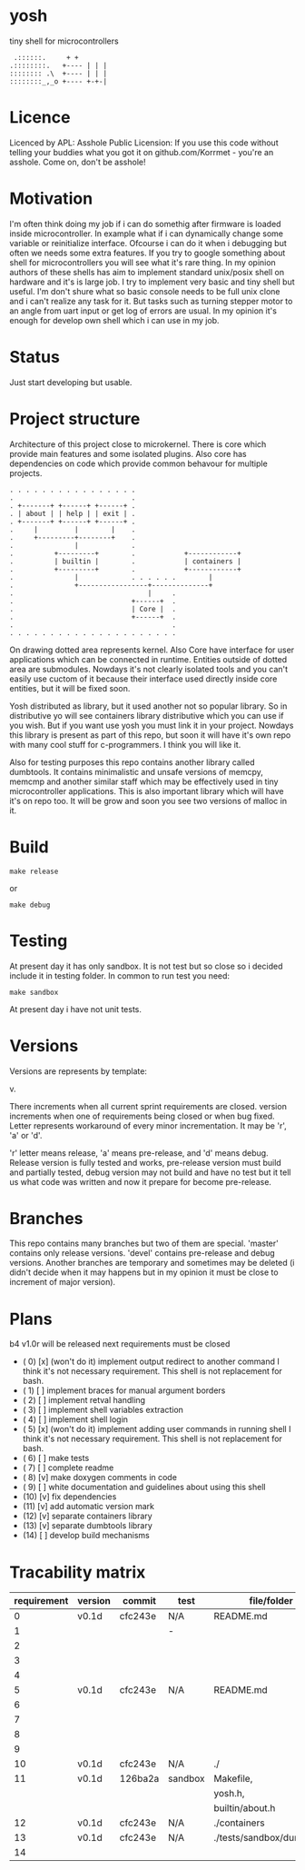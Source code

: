 # yosh
tiny shell for microcontrollers
```
 .::::::.     + +       
.::::::::.   +---- | | |
:::::::: .\  +---- | | |
::::::::_,_o +---- +-+-|
```
# Licence
Licenced by APL:
Asshole Public Licension:
If you use this code without telling your buddies what you got it on 
github.com/Korrmet - you're an asshole. Come on, don't be asshole!

# Motivation
I'm often think doing my job if i can do somethig after firmware is loaded
inside microcontroller. In example what if i can dynamically change some
variable or reinitialize interface. Ofcourse i can do it when i debugging but
often we needs some extra features. If you try to google something about
shell for microcontrollers you will see what it's rare thing. In my opinion
authors of these shells has aim to implement standard unix/posix shell on
hardware and it's is large job. I try to implement very basic and tiny shell
but useful. I'm don't shure what so basic console needs to be full unix clone
and i can't realize any task for it. But tasks such as turning stepper motor
to an angle from uart input or get log of errors are usual. In my opinion
it's enough for develop own shell which i can use in my job.

# Status
Just start developing but usable.

# Project structure
Architecture of this project close to microkernel. There is core which provide
main features and some isolated plugins. Also core has dependencies on code
which provide common behavour for multiple projects.

```
. . . . . . . . . . . . . . . . 
.                             .
. +-------+ +------+ +------+ .
. | about | | help | | exit | .
. +-------+ +------+ +------+ .
.     |         |        |    .
.     +---------+--------+    .
.               |             .
.          +---------+        .            +------------+
.          | builtin |        .            | containers |
.          +---------+        .            +------------+
.               |             . . . . . .        |
.               +-----------------+--------------+
.                                 |     .
.                             +------+  .
.                             | Core |  .
.                             +------+  .
.                                       .
. . . . . . . . . . . . . . . . . . . . .
```

On drawing dotted area represents kernel. Also Core have interface for user
applications which can be connected in runtime. Entities outside of dotted area
are submodules. Nowdays it's not clearly isolated tools and you can't easily
use cuctom of it because their interface used directly inside core entities, but
it will be fixed soon.

Yosh distributed as library, but it used another not so popular library. So in
distributive yo will see containers library distributive which you can use if
you wish. But if you want use yosh you must link it in your project. Nowdays
this library is present as part of this repo, but soon it will have it's own
repo with many cool stuff for c-programmers. I think you will like it.

Also for testing purposes this repo contains another library called dumbtools.
It contains minimalistic and unsafe versions of memcpy, memcmp and another
similar staff which may be effectively used in tiny microcontroller
applications. This is also important library which will have it's on repo too.
It will be grow and soon you see two versions of malloc in it.

# Build
```
make release
```

or

```
make debug
```

# Testing
At present day it has only sandbox. It is not test but so close so i decided
include it in testing folder. In common to run test you need:

```
make sandbox
```

At present day i have not unit tests.

# Versions
Versions are represents by template:

v<major>.<minor><letter>

There <major> increments when all current sprint requirements are closed.
<minor> version increments when one of requirements being closed or when bug
fixed. Letter represents workaround of every minor incrementation. It may be
'r', 'a' or 'd'.

'r' letter means release, 'a' means pre-release, and 'd' means debug. Release
version is fully tested and works, pre-release version must build and partially
tested, debug version may not build and have no test but it tell us what code
was written and now it prepare for become pre-release.

# Branches
This repo contains many branches but two of them are special. 'master' contains
only release versions. 'devel' contains pre-release and debug versions. Another
branches are temporary and sometimes may be deleted (i didn't decide when it
may happens but in my opinion it must be close to increment of major version).

# Plans
b4 v1.0r will be released next requirements must be closed
- ( 0) [x] (won't do it) implement output redirect to another command
           I think it's not necessary requirement. This shell is not
           replacement for bash.
- ( 1) [ ] implement braces for manual argument borders
- ( 2) [ ] implement retval handling
- ( 3) [ ] implement shell variables extraction
- ( 4) [ ] implement shell login
- ( 5) [x] (won't do it) implement adding user commands in running shell
           I think it's not necessary requirement. This shell is not
           replacement for bash.
- ( 6) [ ] make tests
- ( 7) [ ] complete readme
- ( 8) [v] make doxygen comments in code
- ( 9) [ ] white documentation and guidelines about using this shell
- (10) [v] fix dependencies
- (11) [v] add automatic version mark
- (12) [v] separate containers library
- (13) [v] separate dumbtools library
- (14) [ ] develop build mechanisms

# Tracability matrix
| requirement | version | commit  | test    | file/folder               |
| ----------- | ------- | ------- | ------- | ------------------------- |
|  0          | v0.1d   | cfc243e | N/A     | README.md                 |
|  1          |         |         |  -      |                           |
|  2          |         |         |         |                           |
|  3          |         |         |         |                           |
|  4          |         |         |         |                           |
|  5          | v0.1d   | cfc243e | N/A     | README.md                 |
|  6          |         |         |         |                           |
|  7          |         |         |         |                           |
|  8          |         |         |         |                           |
|  9          |         |         |         |                           |
| 10          | v0.1d   | cfc243e | N/A     | ./                        |
| 11          | v0.1d   | 126ba2a | sandbox | Makefile,                 |
|             |         |         |         | yosh.h,                   |
|             |         |         |         | builtin/about.h           |
| 12          | v0.1d   | cfc243e | N/A     | ./containers              |
| 13          | v0.1d   | cfc243e | N/A     | ./tests/sandbox/dumbtools |
| 14          |         |         |         |                           |

